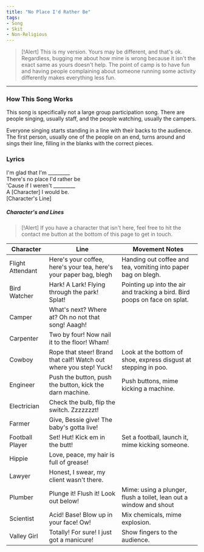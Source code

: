 ```yaml
---
title: "No Place I'd Rather Be"
tags:
- Song
- Skit
- Non-Religious
---
```


>[!Alert]
> This is my version. Yours may be different, and that's ok. Regardless, bugging me about how mine is wrong because it isn't the exact same as yours doesn't help. The point of camp is to have fun and having people complaining about someone running some activity differently makes everything less fun.

---

### How This Song Works

This song is specifically not a large group participation song. There are people singing, usually staff, and the people watching, usually the campers.

Everyone singing starts standing in a line with their backs to the audience. The first person, usually one of the people on an end, turns around and sings their line, filling in the blanks with the correct pieces.

### Lyrics

I'm glad that I'm \_\_\_\_\_\_\_\_\_  
There's no place I'd rather be  
'Cause if I weren't \_\_\_\_\_\_\_\_\_  
A [Character] I would be.  
[Character's Line]  

##### Character's and Lines

> [!Alert]
> If you have a character that isn't here, feel free to hit the contact me button at the bottom of this page to get in touch.

| Character        | Line                                                              | Movement Notes                                                                  |
| ---------------- | ----------------------------------------------------------------- | -------------------------------------------------------------------------- |
| Flight Attendant | Here's your coffee, here's your tea, here's your paper bag, blegh | Handing out coffee and tea, vomiting into paper bag on blegh.              |
| Bird Watcher     | Hark! A Lark! Flying through the park! Splat!                     | Pointing up into the air and tracking a bird. Bird poops on face on splat. |
| Camper           | What's next? Where at? Oh no not that song! Aaagh!                |                                                                            |
| Carpenter        | Two by four! Now nail it to the floor! Wham!                      |                                                                            |
| Cowboy           | Rope that steer! Brand that calf! Watch out where you step! Yuck! | Look at the bottom of shoe, express disgust at stepping in poo.            |
| Engineer         | Push the button, push the button, kick the darn machine.          | Push buttons, mime kicking a machine.                                      |
| Electrician      | Check the bulb, flip the switch. Zzzzzzzt!                        |                                                                            |
| Farmer           | Give, Bessie give! The baby's gotta live!                         |                                                                            |
| Football Player  | Set! Hut! Kick em in the butt!                                    | Set a football, launch it, mime kicking someone.                           |
| Hippie           | Love, peace, my hair is full of grease!                           |                                                                            |
| Lawyer           | Honest, I swear, my client wasn't there.                          |                                                                            |
| Plumber          | Plunge it! Flush it! Look out below!                              | Mime: using a plunger, flush a toilet, lean out a window and shout         |
| Scientist        | Acid! Base! Blow up in your face! Ow!                             | Mix chemicals, mime explosion.                                             |
| Valley Girl      | Totally! For sure! I just got a manicure!                         | Show fingers to the audience.                                                                           |
